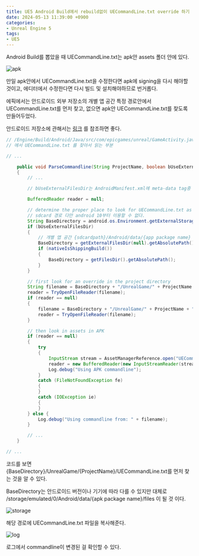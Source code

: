 ```yaml
---
title: UE5 Android Build에서 rebuild없이 UECommandLine.txt override 하기
date: 2024-05-13 11:39:00 +0900
categories:
- Unreal Engine 5
tags:
- UE5
---
```


Android Build를 뽑았을 때 UECommandLine.txt는 apk안 assets 폴더 안에 있다.

![apk](/assets/attachments/2024-05-13-UE5_Android_Build에서_rebuild없이_UECommandLine.txt_override_하기/img1.png)

만일 apk안에서 UECommandLine.txt을 수정한다면 apk에 signing을 다시 해야할 것이고, 에디터에서 수정한다면 다시 빌드 및 설치해야하므로 번거롭다.

에픽에서는 안드로이드 외부 저장소의 개별 앱 공간 특정 경로안에서 UECommandLine.txt를 먼저 찾고, 없으면 apk안 UECommandLine.txt를 찾도록 만들어두었다.

안드로이드 저장소에 관해서는 [링크](https://velog.io/@eia51/Android-%EC%A0%80%EC%9E%A5%EC%86%8C-%EA%B4%80%EB%A6%AC) 를 참조하면 좋다.

```java
// /Engine/Build/Android/Java/src/com/epicgames/unreal/GameActivity.java.template 
// 에서 UECommandLine.txt 를 찾아서 읽는 부분

// ...

	public void ParseCommandline(String ProjectName, boolean bUseExternalFilesDir)
	{
		// ...

		// bUseExternalFilesDir는 AndroidManifest.xml에 meta-data tag중 com.epicgames.unreal.GameActivity.bUseExternalFilesDir의 값으로 세팅된다. 기본값은 true인듯? 

		BufferedReader reader = null;

		// determine the proper place to look for UECommandLine.txt as override outside APK
		// sdcard 경로 다만 android 10부터 이용할 수 없다.
		String BaseDirectory = android.os.Environment.getExternalStorageDirectory().getAbsolutePath();
		if (bUseExternalFilesDir)
		{
			// 개별 앱 공간 {sdcardpath}/Android/data/{app package name}
			BaseDirectory = getExternalFilesDir(null).getAbsolutePath();
			if (nativeIsShippingBuild())
			{
				BaseDirectory = getFilesDir().getAbsolutePath();
			}
		}

		// first look for an override in the project directory
		String filename = BaseDirectory + "/UnrealGame/" + ProjectName + "/UECommandLine.txt";
		reader = TryOpenFileReader(filename);
		if (reader == null)
		{
			filename = BaseDirectory + "/UnrealGame/" + ProjectName + "/uecommandline.txt";
			reader = TryOpenFileReader(filename);
		}

		// then look in assets in APK
		if (reader == null)
		{
			try
			{
				InputStream stream = AssetManagerReference.open("UECommandLine.txt");
				reader = new BufferedReader(new InputStreamReader(stream));
				Log.debug("Using APK commandline");
			}
			catch (FileNotFoundException fe)
			{
			}
			catch (IOException ie)
			{
			}
		} else {
			Log.debug("Using commandline from: " + filename);
		}

		// ...
	}

// ...
```

코드를 보면 {BaseDirectory}/UnrealGame/{ProjectName}/UECommandLine.txt를 먼저 찾는 것을 알 수 있다. 

BaseDirectory는 안드로이드 버전이나 기기에 따라 다를 수 있지만 대체로 /storage/emulated/0/Android/data/{apk package name}/files 이 될 것 이다.


![storage](/assets/attachments/2024-05-13-UE5_Android_Build에서_rebuild없이_UECommandLine.txt_override_하기/img2.png)

해당 경로에 UECommandLine.txt 파일을 복사해준다.

![log](/assets/attachments/2024-05-13-UE5_Android_Build에서_rebuild없이_UECommandLine.txt_override_하기/img3.png)

로그에서 commandline이 변경된 걸 확인할 수 있다.
